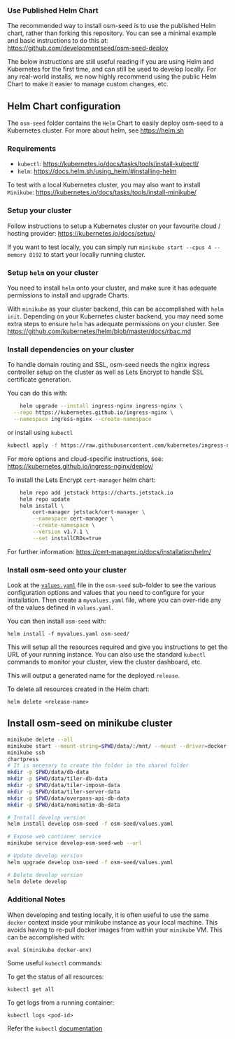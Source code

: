 ### Use Published Helm Chart

The recommended way to install osm-seed is to use the published Helm chart, rather than forking this repository. You can see a minimal example and basic instructions to do this at: https://github.com/developmentseed/osm-seed-deploy

The below instructions are still useful reading if you are using Helm and Kubernetes for the first time, and can still be used to develop locally. For any real-world installs, we now highly recommend using the public Helm Chart to make it easier to manage custom changes, etc.

## Helm Chart configuration

The `osm-seed` folder contains the `Helm` Chart to easily deploy osm-seed to a Kubernetes cluster. For more about helm, see https://helm.sh

### Requirements

  - `kubectl`: https://kubernetes.io/docs/tasks/tools/install-kubectl/
  - `helm`: https://docs.helm.sh/using_helm/#installing-helm

To test with a local Kubernetes cluster, you may also want to install `Minikube`: https://kubernetes.io/docs/tasks/tools/install-minikube/


### Setup your cluster

Follow instructions to setup a Kubernetes cluster on your favourite cloud / hosting provider: https://kubernetes.io/docs/setup/

If you want to test locally, you can simply run `minikube start --cpus 4 --memory 8192` to start your locally running cluster. 


### Setup `helm` on your cluster

You need to install `helm` onto your cluster, and make sure it has adequate permissions to install and upgrade Charts.

With `minikube` as your cluster backend, this can be accomplished with `helm init`. Depending on your Kubernetes cluster backend, you may need some extra steps to ensure `helm` has adequate permissions on your cluster. See https://github.com/kubernetes/helm/blob/master/docs/rbac.md

### Install dependencies on your cluster

To handle domain routing and SSL, osm-seed needs the nginx ingress controller setup on the cluster as well as Lets Encrypt to handle SSL certificate generation.

You can do this with:

```sh
    helm upgrade --install ingress-nginx ingress-nginx \
  --repo https://kubernetes.github.io/ingress-nginx \
  --namespace ingress-nginx --create-namespace
```

or install using `kubectl`

```sh
kubectl apply -f https://raw.githubusercontent.com/kubernetes/ingress-nginx/controller-v1.1.1/deploy/static/provider/cloud/deploy.yaml
```

For more options and cloud-specific instructions, see: https://kubernetes.github.io/ingress-nginx/deploy/

To install the Lets Encrypt `cert-manager` helm chart:

```sh
    helm repo add jetstack https://charts.jetstack.io
    helm repo update
    helm install \
        cert-manager jetstack/cert-manager \
        --namespace cert-manager \
        --create-namespace \
        --version v1.7.1 \
        --set installCRDs=true
```
For further information: https://cert-manager.io/docs/installation/helm/

### Install osm-seed onto your cluster

Look at the [`values.yaml`](values.yaml) file in the `osm-seed` sub-folder to see the various configuration options and values that you need to configure for your installation. Then create a `myvalues.yaml` file, where you can over-ride any of the values defined in `values.yaml`.

You can then install `osm-seed` with:

    helm install -f myvalues.yaml osm-seed/

This will setup all the resources required and give you instructions to get the URL of your running instance. You can also use the standard `kubectl` commands to monitor your cluster, view the cluster dashboard, etc.

This will output a generated name for the deployed `release`.

To delete all resources created in the Helm chart:

    helm delete <release-name> 


## Install osm-seed on minikube cluster

```sh
minikube delete --all
minikube start --mount-string=$PWD/data/:/mnt/ --mount --driver=docker
minikube ssh
chartpress
# It is necesary to create the folder in the shared folder 
mkdir -p $PWD/data/db-data
mkdir -p $PWD/data/tiler-db-data
mkdir -p $PWD/data/tiler-imposm-data
mkdir -p $PWD/data/tiler-server-data
mkdir -p $PWD/data/overpass-api-db-data
mkdir -p $PWD/data/nominatim-db-data

# Install develop version
helm install develop osm-seed -f osm-seed/values.yaml

# Expose web contianer service
minikube service develop-osm-seed-web --url

# Update develop version
helm upgrade develop osm-seed -f osm-seed/values.yaml

# Delete develop version
helm delete develop

```

### Additional Notes

When developing and testing locally, it is often useful to use the same `docker` context inside your minikube instance as your local machine. This avoids having to re-pull docker images from within your `minikube` VM. This can be accomplished with:

    eval $(minikube docker-env)

Some useful `kubectl` commands:

To get the status of all resources:

    kubectl get all

To get logs from a running container:

    kubectl logs <pod-id>

Refer the `kubectl` [documentation](https://kubernetes.io/docs/reference/kubectl/overview/)
